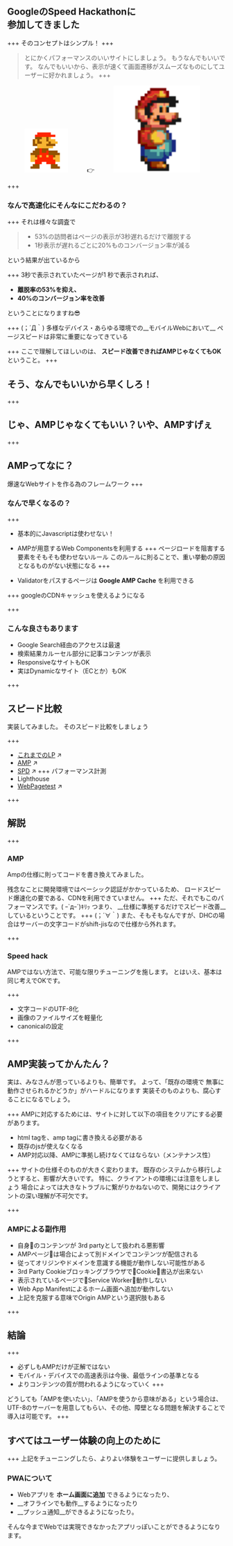 ## GoogleのSpeed Hackathonに<br>参加してきました
+++
そのコンセプトはシンプル！
+++
> とにかくパフォーマンスのいいサイトにしましょう。
> もうなんでもいいです。
> なんでもいいから、表示が速くて画面遷移がスムーズなものにしてユーザーに好かれましょう。
+++
<div style="vertical-alignt:middle;">
  <img src="assets/images/mario.png" width="100px" height="auto" style="border:none; margin: 0 40px;">
  👉
  <img src="assets/images/mario.gif" width="200px" height="auto" style="border:none; margin: 0 40px;">
</div>

+++
### なんで高速化にそんなにこだわるの？

+++
それは様々な調査で

> - 53%の訪問者はページの表示が3秒遅れるだけで離脱する
> - 1秒表示が遅れるごとに20%ものコンバージョン率が減る

という結果が出ているから

+++
3秒で表示されていたページが1 秒で表示されれば、

- __離脱率の53%を抑え、__
- __40%のコンバージョン率を改善__

ということになりますね😎

+++
(；´Д｀)
 多様なデバイス・あらゆる環境での__モバイルWebにおいて__
 ページスピードは非常に重要になってきている

+++
ここで理解してほしいのは、
__スピード改善できればAMPじゃなくてもOK__
ということ。
+++
## そう、なんでもいいから早くしろ！

+++
## じゃ、AMPじゃなくてもいい？いや、AMPすげぇ
+++
## AMPってなに？
爆速なWebサイトを作る為のフレームワーク
+++
### なんで早くなるの？
+++
- 基本的にJavascriptは使わせない！
- AMPが用意するWeb Componentsを利用する
+++
ページロードを阻害する要素をそもそも使わせないルール
このルールに則ることで、重い挙動の原因となるものがない状態になる
+++

- Validatorをパスするページは __Google AMP Cache__ を利用できる

+++
googleのCDNキャッシュを使えるようになる

+++
### こんな良さもあります
- Google Search経由のアクセスは最速
- 検索結果カルーセル部分に記事コンテンツが表示
- ResponsiveなサイトもOK
- 実はDynamicなサイト（ECとか）もOK

+++
## スピード比較
実装してみました。
そのスピード比較をしましょう

+++
- [これまでのLP](http://develop.ca-test-dhc.com/shop/ad/sph/idenshi/adv/index_n_basaj.html) ↗️
- [AMP](http://develop.ca-test-dhc.com/shop/ad/sph/idenshi/adv/index_amp.html) ↗️
- [SPD](http://develop.ca-test-dhc.com/shop/ad/sph/idenshi/adv/index_spd.html) ↗️
+++
パフォーマンス計測
- Lighthouse
- [WebPagetest](https://www.webpagetest.org/) ↗️


+++
## 解説
+++
### AMP
Ampの仕様に則ってコードを書き換えてみました。

残念なことに開発環境ではベーシック認証がかかっているため、
ロードスピード爆速化の要である、CDNを利用できていません。
+++
ただ、それでもこのパフォーマンスです。( ｰ`дｰ´)ｷﾘｯ
つまり、 __仕様に準拠するだけでスピード改善__しているということです。
+++
(；´∀｀)
また、そもそもなんですが、DHCの場合はサーバーの文字コードがshift-jisなので仕様から外れます。

+++
### Speed hack
AMPではない方法で、可能な限りチューニングを施します。
とはいえ、基本は同じ考えでOKです。

+++
- 文字コードのUTF-8化
- 画像のファイルサイズを軽量化
- canonicalの設定


+++
## AMP実装ってかんたん？
実は、みなさんが思っているよりも、簡単です。
よって、「既存の環境で 無事に動作させられるかどうか」がハードルになります
実装そのものよりも、腐心することになるでしょう。

+++
AMPに対応するためには、サイトに対して以下の項目をクリアにする必要があります。
- html tagを、amp tagに書き換える必要がある
- 既存のjsが使えなくなる
- AMP対応以降、AMPに準拠し続けなくてはならない（メンテナンス性）

+++
サイトの仕様そのものが大きく変わります。
既存のシステムから移行しようとすると、影響が大きいです。
特に、クライアントの環境には注意をしましょう
場合によっては大きなトラブルに繋がりかねないので、開発にはクライアントの深い理解が不可欠です。

+++
### AMPによる副作用
- 自身􏰀のコンテンツが 3rd partyとして扱われる悪影響
- AMPページ􏰁は場合によって別ドメインでコンテンツが配信される
- 従ってオリジンやドメインを意識する機能が動作しない可能性がある
- 3rd Party Cookieブロッキングブラウザで􏰁Cookie􏰀書込が出来ない
- 表示されているページで􏰁Service Worker􏰁動作しない
- Web App Manifestによるホーム画面へ追加が動作しない
- 上記を克服する意味でOrigin AMPという選択肢もある

+++
## 結論
+++
- 必ずしもAMPだけが正解ではない
- モバイル・デバイスでの高速表示は今後、最低ラインの基準となる
- よりコンテンツの質が問われるようになっていく
+++

どうしても「AMPを使いたい」、「AMPを使うから意味がある」という場合は、
UTF-8のサーバーを用意してもらい、その他、障壁となる問題を解決することで導入は可能です。
+++
## すべてはユーザー体験の向上のために
+++
上記をチューニングしたら、よりよい体験をユーザーに提供しましょう。

### PWAについて
- Webアプリを __ホーム画面に追加__ できるようになったり、
- __オフラインでも動作__するようになったり
- __プッシュ通知__ができるようになったり。

そんな今までWebでは実現できなかったアプリっぽいことができるようになります。
